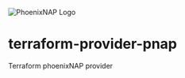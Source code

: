 ![PhoenixNAP Logo](https://phoenixnap.com/wp-content/themes/phoenixnap-v2/img/v2/logo.svg)
# terraform-provider-pnap
Terraform phoenixNAP provider
